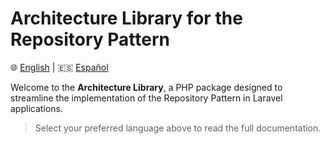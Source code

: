 # Architecture Library for the Repository Pattern

🌐 [English](README.en.md) | 🇪🇸 [Español](README.es.md)

Welcome to the **Architecture Library**, a PHP package designed to streamline the implementation of the Repository Pattern in Laravel applications.

> Select your preferred language above to read the full documentation.

